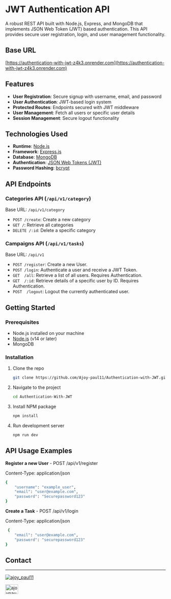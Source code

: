 # JWT Authentication API

A robust REST API built with Node.js, Express, and MongoDB that implements JSON Web Token (JWT) based authentication. This API provides secure user registration, login, and user management functionality.

## Base URL

[https://authentication-with-jwt-z4k3.onrender.com](https://authentication-with-jwt-z4k3.onrender.com)

## Features

- **User Registration**: Secure signup with username, email, and password
- **User Authentication**: JWT-based login system
- **Protected Routes**: Endpoints secured with JWT middleware
- **User Management**: Fetch all users or specific user details
- **Session Management**: Secure logout functionality

## Technologies Used

- **Runtime**: [Node.js](https://nodejs.org/)
- **Framework**: [Express.js](https://expressjs.com/)
- **Database**: [MongoDB](https://www.mongodb.com/)
- **Authentication**: [JSON Web Tokens (JWT)](https://jwt.io/)
- **Password Hashing**: [bcrypt](https://www.npmjs.com/package/bcrypt)

## API Endpoints

### Categories API (`/api/v1/category`)

Base URL: `/api/v1/category`

- `POST /create`: Create a new category
- `GET /`: Retrieve all categories
- `DELETE /:id`: Delete a specific category

### Campaigns API (`/api/v1/tasks`)

Base URL: `/api/v1`

- `POST /register`: Create a new User.
- `POST /login`: Authenticate a user and receive a JWT Token.
- `GET  /all`: Retrieve a list of all users. Requires Authentication.
- `GET  /:id`: Retrieve details of a specific user by ID. Requires Authentication.
- `POST  /logout`: Logout the currently authenticated user.

## Getting Started

### Prerequisites

- Node.js installed on your machine
- [Node.js](https://nodejs.org/) (v14 or later)
- MongoDB

### Installation

1. Clone the repo
   ```sh
   git clone https://github.com/Ajoy-paul11/Authentication-with-JWT.git
   ```
2. Navigate to the project
   ```sh
   cd Authentication-With-JWT
   ```
3. Install NPM package
   ```sh
   npm install
   ```
4. Run development server
   ```sh
   npm run dev
   ```

## API Usage Examples

**Register a new User** - POST /api/v1/register

Content-Type: application/json

```sh
{
    "username": "example_user",
    "email": "user@example.com",
    "password": "Securepassword123"
}
```

**Create a Task** - POST /api/v1/login

Content-Type: application/json

```sh
 {
    "email": "user@example.com",
    "password": "securepassword123"
}

```

## Contact

---

<p align="left"> <a href="https://twitter.com/ajoy_paul11" target="blank"><img src="https://img.shields.io/twitter/follow/ajoy_paul11?logo=twitter&style=for-the-badge" alt="ajoy_paul11" /></a> </p>

<a href="https://linkedin.com/in/ajoypaul" target="blank"><img align="center" src="https://raw.githubusercontent.com/rahuldkjain/github-profile-readme-generator/master/src/images/icons/Social/linked-in-alt.svg" alt="ajoypaul" height="30" width="40" /></a>

